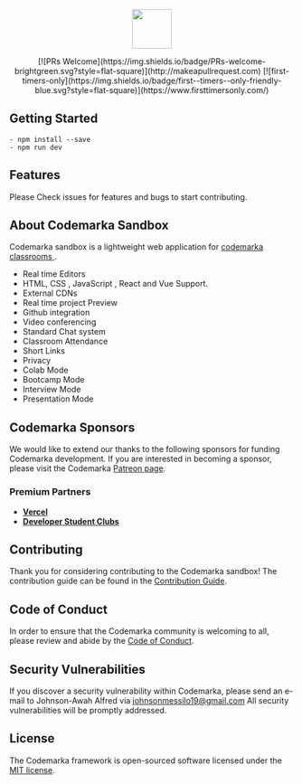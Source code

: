 <p align="center"><a href="https://sandbox.codemarka.dev" target="_blank"><img src="https://avatars0.githubusercontent.com/u/72467876?s=460&u=84db6281488164d91aed07ed13744ad31a284561&v=4" width="70"></a></p>

<p align="center">
 [![PRs Welcome](https://img.shields.io/badge/PRs-welcome-brightgreen.svg?style=flat-square)](http://makeapullrequest.com)
[![first-timers-only](https://img.shields.io/badge/first--timers--only-friendly-blue.svg?style=flat-square)](https://www.firsttimersonly.com/)
</p>

## Getting Started

```
- npm install --save
- npm run dev

```

## Features

Please Check issues for features and bugs to start contributing.

## About Codemarka Sandbox

Codemarka sandbox is a lightweight web application for <a target="_blank" href="https://codemarka.dev">codemarka classrooms </a>.

- Real time Editors 
- HTML, CSS , JavaScript , React and Vue Support.
- External CDNs
- Real time project Preview
- Github integration
- Video conferencing
- Standard Chat system
- Classroom Attendance
- Short Links
- Privacy
- Colab Mode
- Bootcamp Mode
- Interview Mode
- Presentation Mode

## Codemarka Sponsors

We would like to extend our thanks to the following sponsors for funding Codemarka development. 
If you are interested in becoming a sponsor, please visit the Codemarka [Patreon page](https://www.patreon.com/codemon_).

### Premium Partners

- **[Vercel](https://vercel.com/)**
- **[Developer Student Clubs](https://dsc.community.dev)**

## Contributing

Thank you for considering contributing to the Codemarka sandbox! The contribution guide can be found in the [Contribution Guide](https://Codemarka.com/docs/contributions).

## Code of Conduct

In order to ensure that the Codemarka community is welcoming to all, please review and abide by the [Code of Conduct](https://Codemarka.com/docs/contributions#code-of-conduct).

## Security Vulnerabilities

If you discover a security vulnerability within Codemarka, please send an e-mail to Johnson-Awah Alfred via [johnsonmessilo19@gmail.com](mailto:johnsonmessilo19@gmail.com) All security vulnerabilities will be promptly addressed.

## License

The Codemarka framework is open-sourced software licensed under the [MIT license](https://opensource.org/licenses/MIT).
